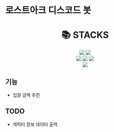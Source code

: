 # 로스트아크 디스코드 봇
<div align=center><h1>📚 STACKS</h1></div>
<div align=center> 
  <img src="https://img.shields.io/badge/node.js-339933?style=for-the-badge&logo=Node.js&logoColor=white">
  <img src="https://img.shields.io/badge/typescript-3178C6?style=for-the-badge&logo=TypeScript&logoColor=white">
  <br>
  <img src="https://img.shields.io/badge/docker-2496ED?style=for-the-badge&logo=Docker&logoColor=white">
  <img src="https://img.shields.io/badge/yarn-2C8EBB?style=for-the-badge&logo=Yarn&logoColor=white">
  <img src="https://img.shields.io/badge/esbuild-FFCF00?style=for-the-badge&logo=esbuild&logoColor=white">
  <br>
  <img src="https://img.shields.io/badge/discord-5865F2?style=for-the-badge&logo=Discord&logoColor=white">
</div>
  
## 기능
* 입찰 금액 추천

## TODO
* 캐릭터 정보 데이터 출력
